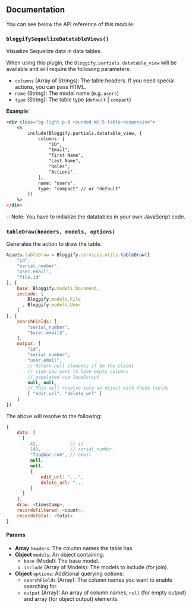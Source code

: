 ## Documentation

You can see below the API reference of this module.

### `bloggifySequelizeDatatableViews()`
Visualize Sequelize data in data tables.

When using this plugin, the `Bloggify.partials.datatable_view` will be
available and will require the following parameters:

  - `columns` (Array of Strings): The table headers. If you need special actions, you can pass HTML.
  - `name` (String): The model name (e.g. `users`)
  - `type` (String): The table type (`default` | `compact`)

**Example**:

```html
<div class="bg-light p-3 rounded mt-5 table-responsive">
    <%
        include(Bloggify.partials.datatable_view, {
            columns: [
                "ID",
                "Email",
                "First Name",
                "Last Name",
                "Roles",
                "Actions",
            ],
            name: "users",
            type: "compact" // or "default"
        })
    %>
</div>
```

:bulb: Note: You have to initialize the datatables in your own JavaScript code.

### `tableDraw(headers, models, options)`
Generates the action to draw the table.

```js
Assets.tableDraw = Bloggify.services.utils.tableDraw([
    "id",
    "serial_number",
    "user.email",
    "file.id"
], {
    base: Bloggify.models.Document,
    include: [
        Bloggify.models.File
      , Bloggify.models.User
    ]
}, {
    searchFields: [
        "serial_number",
        "$user.email$",
    ],
    output: [
        "id",
        "serial_number",
        "user.email",
        // Return null elements if on the client
        // side you want to have empty columns
        // populated via JavaScript
        null, null,
        // This will resolve into an object with these fields
        [ "edit_url", "delete_url" ]
    ]
})
```

The above will resolve to the following:

```js
{
    data: [
      [
         42,            // id
         143,           // serial_number
         "foo@bar.com", // email
         null,
         null,
         {
             edit_url: "...",
             delete_url: "...
         }
      ]
    ],
    draw: <timestamp>,
    recordsFiltered: <count>,
    recordsTotal: <total>
}
```

#### Params

- **Array** `headers`: The column names the table has.
- **Object** `models`: An object containing:
     - `base` (Model): The base model.
     - `include` (Array of Models): The models to include (for join).
- **Object** `options`: Additional querying options:
     - `searchFields` (Array): The column names you want to enable searching for.
     - `output` (Array): An array of column names, `null` (for empty output) and array (for object output) elements.

